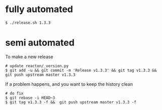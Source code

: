 
# fully automated

    $ ./release.sh 1.3.3

# semi automated
To make a new release
```
# update reacton/_version.py
$ git add -u && git commit -m 'Release v1.3.3' && git tag v1.3.3 && git push upstream master v1.3.3
```


If a problem happens, and you want to keep the history clean
```
# do fix
$ git rebase -i HEAD~3
$ git tag v1.3.3 -f &&  git push upstream master v1.3.3 -f
```
